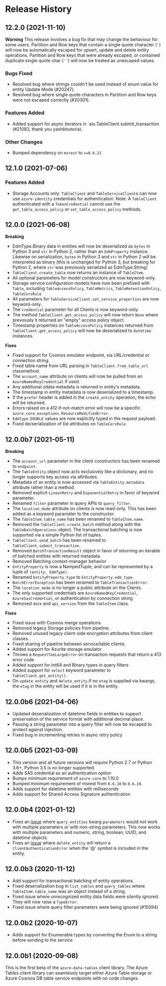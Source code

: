 # Release History

## 12.2.0 (2021-11-10)

**Warning** This release involves a bug fix that may change the behaviour for some users. Partition and Row keys that contain a single quote character (`'`) will now be automatically escaped for upsert, update and delete entity operations. Partition and Row keys that were already escaped, or contained duplicate single quote char (`''`) will now be treated as unescaped values.


### Bugs Fixed

* Resolved bug where strings couldn't be used instead of enum value for entity Update Mode (#20247).
* Resolved bug where single quote characters in Partition and Row keys were not escaped correctly (#20301).

### Features Added

* Added support for async iterators in `aio.TableClient.submit_transaction (#21083, thank you yashbhutoria).

### Other Changes

* Bumped dependency on `msrest` to `>=0.6.21`

## 12.1.0 (2021-07-06)

### Features Added
* Storage Accounts only: `TableClient` and `TableServiceClient`s can now use `azure-identity` credentials for authentication. Note: A `TableClient` authenticated with a `TokenCredential` cannot use the `get_table_access_policy` or `set_table_access_policy` methods.

## 12.0.0 (2021-06-08)
**Breaking**
* EdmType.Binary data in entities will now be deserialized as `bytes` in Python 3 and `str` in Python 2, rather than an `EdmProperty` instance. Likewise on serialization, `bytes` in Python 3 and `str` in Python 2 will be interpreted as binary (this is unchanged for Python 3, but breaking for Python 2, where `str` was previously serialized as EdmType.String)
* `TableClient.create_table` now returns an instance of `TableItem`.
* All optional parameters for model constructors are now keyword-only.
* Storage service configuration models have now been prefixed with `Table`, including
  `TableAccessPolicy`, `TableMetrics`, `TableRetentionPolicy`, `TableCorsRule`
* All parameters for `TableServiceClient.set_service_properties` are now keyword-only.
* The `credential` parameter for all Clients is now keyword-only.
* The method `TableClient.get_access_policy` will now return `None` where previously it returned an "empty" access policy object.
* Timestamp properties on `TableAccessPolicy` instances returned from `TableClient.get_access_policy` will now be deserialized to `datetime` instances.

**Fixes**
* Fixed support for Cosmos emulator endpoint, via URL/credential or connection string.
* Fixed table name from URL parsing in `TableClient.from_table_url` classmethod.
* The `account_name` attribute on clients will now be pulled from an `AzureNamedKeyCredential` if used.
* Any additional odata metadata is returned in entity's metadata.
* The timestamp in entity metadata is now deserialized to a timestamp.
* If the `prefer` header is added in the `create_entity` operation, the echo will be returned.
* Errors raised on a 412 if-not-match error will now be a specific `azure.core.exceptions.ResourceModifiedError`.
* `EdmType.DOUBLE` values are now explicitly typed in the request payload.
* Fixed de/serialization of list attributes on `TableCorsRule`.

## 12.0.0b7 (2021-05-11)
**Breaking**
* The `account_url` parameter in the client constructors has been renamed to `endpoint`.
* The `TableEntity` object now acts exclusively like a dictionary, and no longer supports key access via attributes.
* Metadata of an entity is now accessed via `TableEntity.metadata` attribute rather than a method.
* Removed explicit `LinearRetry` and `ExponentialRetry` in favor of keyword parameter.
* Renamed `filter` parameter in query APIs to `query_filter`.
* The `location_mode` attribute on clients is now read-only. This has been added as a keyword parameter to the constructor.
* The `TableItem.table_name` has been renamed to `TableItem.name`.
* Removed the `TableClient.create_batch` method along with the `TableBatchOperations` object. The transactional batching is now supported via a simple Python list of tuples.
* `TableClient.send_batch` has been renamed to `TableClient.submit_transaction`.
* Removed `BatchTransactionResult` object in favor of returning an iterable of batched entities with returned metadata.
* Removed Batching context-manager behavior
* `EntityProperty` is now a NampedTuple, and can be represented by a tuple of `(entity, EdmType)`.
* Renamed `EntityProperty.type` to `EntityProperty.edm_type`.
* `BatchErrorException` has been renamed to `TableTransactionError`.
* The `location_mode` is no longer a public attribute on the Clients.
* The only supported credentials are `AzureNamedKeyCredential`, `AzureSasCredential`, or authentication by connection string
* Removed `date` and `api_version` from the `TableItem` class.

**Fixes**
* Fixed issue with Cosmos merge operations.
* Removed legacy Storage policies from pipeline.
* Removed unused legacy client-side encryption attributes from client classes.
* Fixed sharing of pipeline between service/table clients.
* Added support for Azurite storage emulator
* Throws a `RequestTooLargeError` on transaction requests that return a 413 error code
* Added support for Int64 and Binary types in query filters
* Added support for `select` keyword parameter to `TableClient.get_entity()`.
* On `update_entity` and `delete_entity` if no `etag` is supplied via kwargs, the `etag` in the entity will be used if it is in the entity.

## 12.0.0b6 (2021-04-06)
* Updated deserialization of datetime fields in entities to support preservation of the service format with additional decimal place.
* Passing a string parameter into a query filter will now be escaped to protect against injection.
* Fixed bug in incrementing retries in async retry policy

## 12.0.0b5 (2021-03-09)
* This version and all future versions will require Python 2.7 or Python 3.6+, Python 3.5 is no longer supported.
* Adds SAS credential as an authentication option
* Bumps minimum requirement of `azure-core` to 1.10.0
* Bumped minimum requirement of msrest from `0.6.10` to `0.6.19`.
* Adds support for datetime entities with milliseconds
* Adds support for Shared Access Signature authentication

## 12.0.0b4 (2021-01-12)
* Fixes an [issue](https://github.com/Azure/azure-sdk-for-python/issues/15554) where `query_entities` kwarg `parameters` would not work with multiple parameters or with non-string parameters. This now works with multiple parameters and numeric, string, boolean, UUID, and datetime objects.
* Fixes an [issue](https://github.com/Azure/azure-sdk-for-python/issues/15653) where `delete_entity` will return a `ClientAuthenticationError` when the '@' symbol is included in the entity.

## 12.0.0b3 (2020-11-12)
* Add support for transactional batching of entity operations.
* Fixed deserialization bug in `list_tables` and `query_tables` where `TableItem.table_name` was an object instead of a string.
* Fixed issue where unrecognized entity data fields were silently ignored. They will now raise a `TypeError`.
* Fixed issue where query filter parameters were being ignored (#15094)

## 12.0.0b2 (2020-10-07)
* Adds support for Enumerable types by converting the Enum to a string before sending to the service

## 12.0.0b1 (2020-09-08)
This is the first beta of the `azure-data-tables` client library. The Azure Tables client library can seamlessly target either Azure Table storage or Azure Cosmos DB table service endpoints with no code changes.
